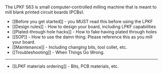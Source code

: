 The LPKF S63 is small computer-controlled milling machine that is meant to mill blank printed circuit boards (PCBs).

* [[Before you get started]] - you MUST read this before using the LPKF
* [[Design rules]] - How to design your board, including LPKF capabilities
* [[Plated-through hole hacks]] - How to fake having plated through holes
* [[SOP]] - How to use the damn thing. Please reference this as you mill your board.
* [[Maintenance]] - Including changing bits, tool collet, etc.
* [[Troubleshooting]] - When Things Go Wrong.

----

* [[LPKF materials ordering]] - Bits, PCB materials, etc.